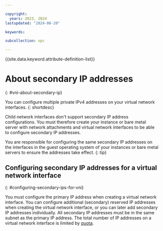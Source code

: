 ```yaml
---

copyright:
  years: 2023, 2024
lastupdated: "2024-06-20"

keywords:

subcollection: vpc

---
```


{{site.data.keyword.attribute-definition-list}}

# About secondary IP addresses
{: #vni-about-secondary-ip}

You can configure multiple private IPv4 addresses on your virtual network interfaces.
{: shortdesc}

Child network interfaces don't support secondary IP address configurations. You must therefore create your instance or bare metal server with network attachments and virtual network interfaces to be able to configure secondary IP addresses.

You are responsible for configuring the same secondary IP addresses on the interfaces in the guest operating system of your instances or bare metal servers to ensure the addresses take effect.
{: tip}

## Configuring secondary IP addresses for a virtual network interface
{: #configuring-secondary-ips-for-vni}

You must configure the primary IP address when creating a virtual network interface. You can configure additional (secondary) reserved IP addresses when creating the virtual network interface, or you can later add secondary IP addresses individually. All secondary IP addresses must be in the same subnet as the primary IP address. The total number of IP addresses on a virtual network interface is limited by [quota](/docs/vpc?topic=vpc-quotas#virtual-network-interfaces-quotas).
